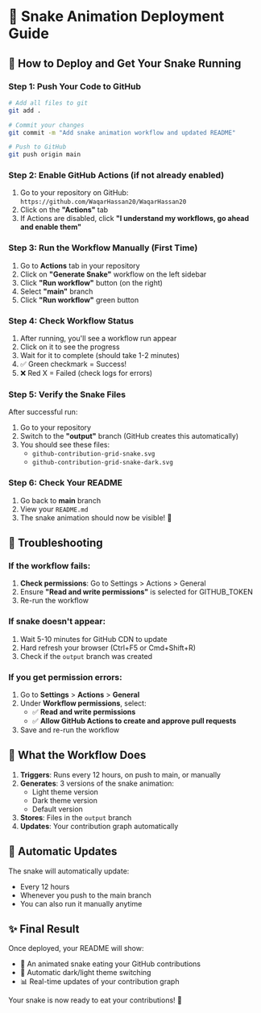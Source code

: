 # 🐍 Snake Animation Deployment Guide

## 🚀 How to Deploy and Get Your Snake Running

### Step 1: Push Your Code to GitHub
```bash
# Add all files to git
git add .

# Commit your changes
git commit -m "Add snake animation workflow and updated README"

# Push to GitHub
git push origin main
```

### Step 2: Enable GitHub Actions (if not already enabled)
1. Go to your repository on GitHub: `https://github.com/WaqarHassan20/WaqarHassan20`
2. Click on the **"Actions"** tab
3. If Actions are disabled, click **"I understand my workflows, go ahead and enable them"**

### Step 3: Run the Workflow Manually (First Time)
1. Go to **Actions** tab in your repository
2. Click on **"Generate Snake"** workflow on the left sidebar
3. Click **"Run workflow"** button (on the right)
4. Select **"main"** branch
5. Click **"Run workflow"** green button

### Step 4: Check Workflow Status
1. After running, you'll see a workflow run appear
2. Click on it to see the progress
3. Wait for it to complete (should take 1-2 minutes)
4. ✅ Green checkmark = Success!
5. ❌ Red X = Failed (check logs for errors)

### Step 5: Verify the Snake Files
After successful run:
1. Go to your repository
2. Switch to the **"output"** branch (GitHub creates this automatically)
3. You should see these files:
   - `github-contribution-grid-snake.svg`
   - `github-contribution-grid-snake-dark.svg`

### Step 6: Check Your README
1. Go back to **main** branch
2. View your `README.md`
3. The snake animation should now be visible! 🐍

## 🔧 Troubleshooting

### If the workflow fails:
1. **Check permissions**: Go to Settings > Actions > General
2. Ensure **"Read and write permissions"** is selected for GITHUB_TOKEN
3. Re-run the workflow

### If snake doesn't appear:
1. Wait 5-10 minutes for GitHub CDN to update
2. Hard refresh your browser (Ctrl+F5 or Cmd+Shift+R)
3. Check if the `output` branch was created

### If you get permission errors:
1. Go to **Settings** > **Actions** > **General**
2. Under **Workflow permissions**, select:
   - ✅ **Read and write permissions**
   - ✅ **Allow GitHub Actions to create and approve pull requests**
3. Save and re-run the workflow

## 🎯 What the Workflow Does

1. **Triggers**: Runs every 12 hours, on push to main, or manually
2. **Generates**: 3 versions of the snake animation:
   - Light theme version
   - Dark theme version  
   - Default version
3. **Stores**: Files in the `output` branch
4. **Updates**: Your contribution graph automatically

## 🔄 Automatic Updates

The snake will automatically update:
- Every 12 hours
- Whenever you push to the main branch
- You can also run it manually anytime

## ✨ Final Result

Once deployed, your README will show:
- 🐍 An animated snake eating your GitHub contributions
- 🌙 Automatic dark/light theme switching
- 📊 Real-time updates of your contribution graph

Your snake is now ready to eat your contributions! 🎉